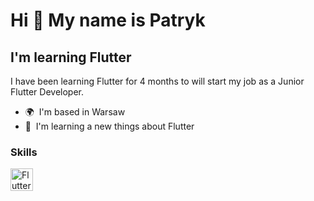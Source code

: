 Hi 👋 My name is Patryk
=======================

I'm learning Flutter
--------------------

I have been learning Flutter for 4 months to will start my job as a Junior Flutter Developer.

*   🌍  I'm based in Warsaw
*   🧠  I'm learning a new things about Flutter
### Skills
<p align="left">
<a href="https://flutter.dev/" target="_blank" rel="noreferrer"><img src="https://raw.githubusercontent.com/danielcranney/readme-generator/main/public/icons/skills/flutter-colored.svg" width="36" height="36" alt="Flutter" /></a>
                    </p>
                    
